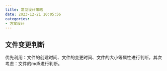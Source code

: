 ```yaml
---
title: 常见设计策略
date: 2023-12-21 10:05:56
categories:
- 方案设计
---
```


## 文件变更判断

优先利用：文件的创建时间、文件的变更时间、文件的大小等属性进行判断，其次考虑：文件的md5进行判断。
